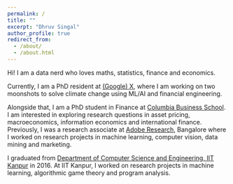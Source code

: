 ```yaml
---
permalink: /
title: ""
excerpt: "Dhruv Singal"
author_profile: true
redirect_from: 
  - /about/
  - /about.html
---
```


Hi! I am a data nerd who loves maths, statistics, finance and economics.

Currently, I am a PhD resident at [(Google) X](https://x.company), where I am working on two moonshots to solve climate change using ML/AI and financial engineering.

Alongside that, I am a PhD student in Finance at [Columbia Business School](https://home.gsb.columbia.edu). I am interested in exploring research questions in asset pricing, macroeconomics, information economics and international finance. Previously, I was a research associate at [Adobe Research](https://research.adobe.com), Bangalore where I worked on research projects in machine learning, computer vision, data mining and marketing.

I graduated from [Department of Computer Science and Engineering, IIT Kanpur](https://www.cse.iitk.ac.in) in 2016. At IIT Kanpur, I worked on research projects in machine learning, algorithmic game theory and program analysis. 
